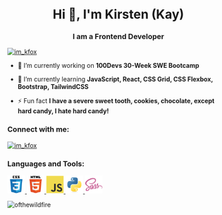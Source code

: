 <h1 align="center">Hi 👋, I'm Kirsten (Kay)</h1>
<h3 align="center">I am a Frontend Developer</h3>

<p align="left"> <a href="https://twitter.com/im_kfox" target="blank"><img src="https://img.shields.io/twitter/follow/im_kfox?logo=twitter&style=for-the-badge" alt="im_kfox" /></a> </p>

- 🔭 I’m currently working on **100Devs 30-Week SWE Bootcamp**

- 🌱 I’m currently learning **JavaScript, React, CSS Grid, CSS Flexbox, Bootstrap, TailwindCSS**

- ⚡ Fun fact **I have a severe sweet tooth, cookies, chocolate, except hard candy, I hate hard candy!**

<h3 align="left">Connect with me:</h3>
<p align="left">
<a href="https://twitter.com/im_kfox" target="blank"><img align="center" src="https://raw.githubusercontent.com/rahuldkjain/github-profile-readme-generator/master/src/images/icons/Social/twitter.svg" alt="im_kfox" height="30" width="40" /></a>
</p>

<h3 align="left">Languages and Tools:</h3>
<p align="left"> <a href="https://www.w3schools.com/css/" target="_blank" rel="noreferrer"> <img src="https://raw.githubusercontent.com/devicons/devicon/master/icons/css3/css3-original-wordmark.svg" alt="css3" width="40" height="40"/> </a> <a href="https://www.w3.org/html/" target="_blank" rel="noreferrer"> <img src="https://raw.githubusercontent.com/devicons/devicon/master/icons/html5/html5-original-wordmark.svg" alt="html5" width="40" height="40"/> </a> <a href="https://developer.mozilla.org/en-US/docs/Web/JavaScript" target="_blank" rel="noreferrer"> <img src="https://raw.githubusercontent.com/devicons/devicon/master/icons/javascript/javascript-original.svg" alt="javascript" width="40" height="40"/> </a> <a href="https://www.python.org" target="_blank" rel="noreferrer"> <img src="https://raw.githubusercontent.com/devicons/devicon/master/icons/python/python-original.svg" alt="python" width="40" height="40"/> </a> <a href="https://sass-lang.com" target="_blank" rel="noreferrer"> <img src="https://raw.githubusercontent.com/devicons/devicon/master/icons/sass/sass-original.svg" alt="sass" width="40" height="40"/> </a> </p>

<p><img align="left" src="https://github-readme-stats.vercel.app/api/top-langs?username=ofthewildfire&show_icons=true&theme=synthwave&locale=en&layout=compact" alt="ofthewildfire" /></p>

